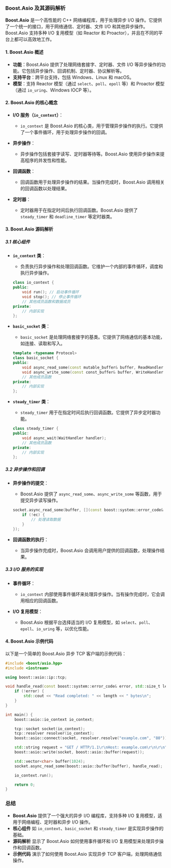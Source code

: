 ### Boost.Asio 及其源码解析

**Boost.Asio** 是一个高性能的 C++ 网络编程库，用于处理异步 I/O 操作。它提供了一个统一的接口，用于网络通信、定时器、文件 I/O 和其他异步操作。Boost.Asio 支持多种 I/O 复用模型（如 Reactor 和 Proactor），并且在不同的平台上都可以高效地工作。

#### 1. **Boost.Asio 概述**

- **功能**：Boost.Asio 提供了处理网络套接字、定时器、文件 I/O 等异步操作的功能。它包括异步操作、回调机制、定时器、协议解析等。
- **支持平台**：跨平台支持，包括 Windows、Linux 和 macOS。
- **模型**：支持 Reactor 模型（通过 `select`、`poll`、`epoll` 等）和 Proactor 模型（通过 `io_uring`、Windows IOCP 等）。

#### 2. **Boost.Asio 的核心概念**

- **I/O 服务（`io_context`）**：
  - `io_context` 是 Boost.Asio 的核心类，用于管理异步操作的执行。它提供了一个事件循环，用于处理异步操作的回调。

- **异步操作**：
  - 异步操作包括套接字读写、定时器等待等。Boost.Asio 使用异步操作来提高程序的并发性和性能。

- **回调函数**：
  - 回调函数用于处理异步操作的结果。当操作完成时，Boost.Asio 调用相关的回调函数以处理结果。

- **定时器**：
  - 定时器用于在指定时间后执行回调函数。Boost.Asio 提供了 `steady_timer` 和 `deadline_timer` 等定时器类。

#### 3. **Boost.Asio 源码解析**

##### 3.1 **核心组件**

- **`io_context` 类**：
  - 负责执行异步操作和处理回调函数。它维护一个内部的事件循环，调度和执行异步操作。

  ```cpp
  class io_context {
  public:
      void run(); // 启动事件循环
      void stop(); // 停止事件循环
      // 其他成员函数和数据成员
  private:
      // 内部实现
  };
  ```

- **`basic_socket` 类**：
  - `basic_socket` 是处理网络套接字的基类。它提供了网络通信的基本功能，如连接、读取和写入。

  ```cpp
  template <typename Protocol>
  class basic_socket {
  public:
      void async_read_some(const mutable_buffer& buffer, ReadHandler handler);
      void async_write_some(const const_buffer& buffer, WriteHandler handler);
      // 其他成员函数
  private:
      // 内部实现
  };
  ```

- **`steady_timer` 类**：
  - `steady_timer` 用于在指定时间后执行回调函数。它提供了异步定时器功能。

  ```cpp
  class steady_timer {
  public:
      void async_wait(WaitHandler handler);
      // 其他成员函数
  private:
      // 内部实现
  };
  ```

##### 3.2 **异步操作和回调**

- **异步操作的提交**：
  - Boost.Asio 提供了 `async_read_some`、`async_write_some` 等函数，用于提交异步读写操作。

  ```cpp
  socket.async_read_some(buffer, [](const boost::system::error_code& ec, std::size_t length) {
      if (!ec) {
          // 处理读取数据
      }
  });
  ```

- **回调函数的执行**：
  - 当异步操作完成时，Boost.Asio 会调用用户提供的回调函数，处理操作结果。

##### 3.3 **I/O 服务的实现**

- **事件循环**：
  - `io_context` 内部使用事件循环来处理异步操作。当有操作完成时，它会调用相应的回调函数。

- **I/O 复用模型**：
  - Boost.Asio 根据平台选择适当的 I/O 复用模型，如 `select`、`poll`、`epoll`、`io_uring` 等，以优化性能。

#### 4. **Boost.Asio 示例代码**

以下是一个简单的 Boost.Asio 异步 TCP 客户端的示例代码：

```cpp
#include <boost/asio.hpp>
#include <iostream>

using boost::asio::ip::tcp;

void handle_read(const boost::system::error_code& error, std::size_t length) {
    if (!error) {
        std::cout << "Read completed: " << length << " bytes\n";
    }
}

int main() {
    boost::asio::io_context io_context;

    tcp::socket socket(io_context);
    tcp::resolver resolver(io_context);
    boost::asio::connect(socket, resolver.resolve("example.com", "80"));

    std::string request = "GET / HTTP/1.1\r\nHost: example.com\r\n\r\n";
    boost::asio::write(socket, boost::asio::buffer(request));

    std::vector<char> buffer(1024);
    socket.async_read_some(boost::asio::buffer(buffer), handle_read);

    io_context.run();

    return 0;
}
```

### 总结

- **Boost.Asio** 提供了一个强大的异步 I/O 编程库，支持多种 I/O 复用模型，适用于网络编程、定时器和异步 I/O 操作。
- **核心组件** 如 `io_context`、`basic_socket` 和 `steady_timer` 是实现异步操作的基础。
- **源码解析** 显示了 Boost.Asio 如何使用事件循环和 I/O 复用模型来处理异步操作和回调函数。
- **示例代码** 演示了如何使用 Boost.Asio 实现异步 TCP 客户端，处理网络通信操作。